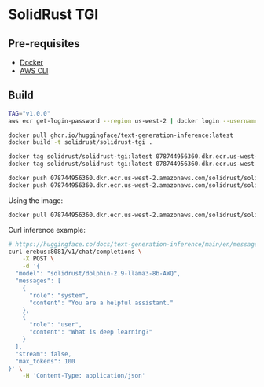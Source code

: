 # SolidRust TGI

## Pre-requisites

- [Docker](https://docs.docker.com/get-docker/)
- [AWS CLI](https://docs.aws.amazon.com/cli/latest/userguide/getting-started-install.html)

## Build

```bash
TAG="v1.0.0"
aws ecr get-login-password --region us-west-2 | docker login --username AWS --password-stdin 078744956360.dkr.ecr.us-west-2.amazonaws.com

docker pull ghcr.io/huggingface/text-generation-inference:latest
docker build -t solidrust/solidrust-tgi .

docker tag solidrust/solidrust-tgi:latest 078744956360.dkr.ecr.us-west-2.amazonaws.com/solidrust/solidrust-tgi:latest
docker tag solidrust/solidrust-tgi:latest 078744956360.dkr.ecr.us-west-2.amazonaws.com/solidrust/solidrust-tgi:${TAG}

docker push 078744956360.dkr.ecr.us-west-2.amazonaws.com/solidrust/solidrust-tgi:latest
docker push 078744956360.dkr.ecr.us-west-2.amazonaws.com/solidrust/solidrust-tgi:${TAG}
```

Using the image:

```bash
docker pull 078744956360.dkr.ecr.us-west-2.amazonaws.com/solidrust/solidrust-tgi:latest
```

Curl inference example:

```bash
# https://huggingface.co/docs/text-generation-inference/main/en/messages_api
curl erebus:8081/v1/chat/completions \
    -X POST \
    -d '{
  "model": "solidrust/dolphin-2.9-llama3-8b-AWQ",
  "messages": [
    {
      "role": "system",
      "content": "You are a helpful assistant."
    },
    {
      "role": "user",
      "content": "What is deep learning?"
    }
  ],
  "stream": false,
  "max_tokens": 100
}' \
    -H 'Content-Type: application/json'
```
